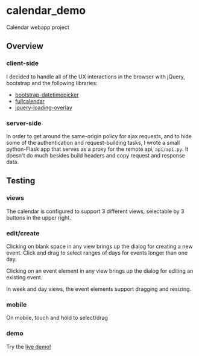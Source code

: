 # calendar_demo
Calendar webapp project

## Overview
### client-side
I decided to handle all of the UX interactions in the browser with jQuery, bootstrap and the following libraries:

- [bootstrap-datetimepicker](http://eonasdan.github.io/bootstrap-datetimepicker/)
- [fullcalendar](https://fullcalendar.io/)
- [jquery-loading-overlay](https://gasparesganga.com/labs/jquery-loading-overlay/)

### server-side
In order to get around the same-origin policy for ajax requests, and to hide some of the authentication and request-building tasks, I wrote a small python-Flask app that serves as a proxy for the remote api, `api/api.py`. It doesn't do much besides build headers and copy request and response data.

## Testing
### views
The calendar is configured to support 3 different views, selectable by 3 buttons in the upper right.

### edit/create
Clicking on blank space in any view brings up the dialog for creating a new event. Click and drag to select ranges of days for events longer than one day.

Clicking on an event element in any view brings up the dialog for editing an existing event.

In week and day views, the event elements support dragging and resizing.

### mobile
On mobile, touch and hold to select/drag

### demo
Try the [live demo!](http://icestationzebra.hopto.org:55280/calendar/)
